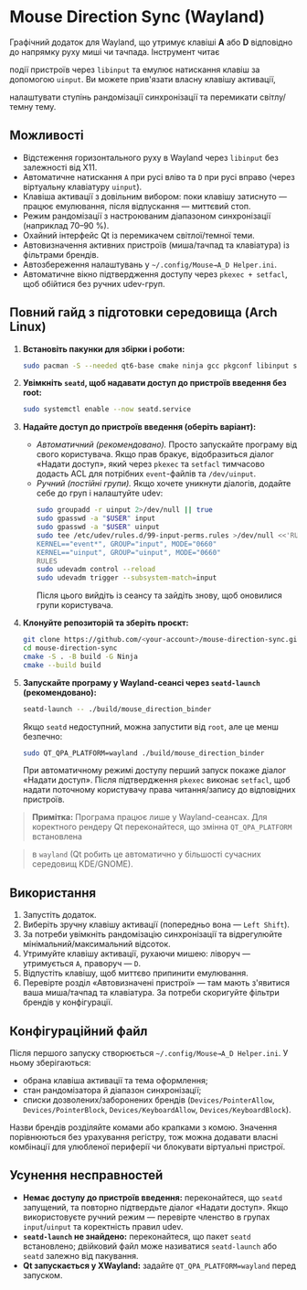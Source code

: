 # Mouse Direction Sync (Wayland)

Графічний додаток для Wayland, що утримує клавіші **A** або **D** відповідно до напрямку руху миші чи тачпада. Інструмент читає

події пристроїв через `libinput` та емулює натискання клавіш за допомогою `uinput`. Ви можете прив'язати власну клавішу активації,

налаштувати ступінь рандомізації синхронізації та перемикати світлу/темну тему.

## Можливості

- Відстеження горизонтального руху в Wayland через `libinput` без залежності від X11.
- Автоматичне натискання `A` при русі вліво та `D` при русі вправо (через віртуальну клавіатуру `uinput`).
- Клавіша активації з довільним вибором: поки клавішу затиснуто — працює емулювання, після відпускання — миттєвий стоп.
- Режим рандомізації з настроюваним діапазоном синхронізації (наприклад 70–90 %).
- Охайний інтерфейс Qt із перемикачем світлої/темної теми.
- Автовизначення активних пристроїв (миша/тачпад та клавіатура) із фільтрами брендів.
- Автозбереження налаштувань у `~/.config/Mouse→A_D Helper.ini`.
- Автоматичне вікно підтвердження доступу через `pkexec + setfacl`, щоб обійтися без ручних udev-груп.

## Повний гайд з підготовки середовища (Arch Linux)

1. **Встановіть пакунки для збірки і роботи:**
   ```bash
   sudo pacman -S --needed qt6-base cmake ninja gcc pkgconf libinput seatd polkit acl
   ```

2. **Увімкніть `seatd`, щоб надавати доступ до пристроїв введення без root:**
   ```bash
   sudo systemctl enable --now seatd.service
   ```

3. **Надайте доступ до пристроїв введення (оберіть варіант):**
   - *Автоматичний (рекомендовано).* Просто запускайте програму від свого користувача. Якщо прав бракує, відобразиться діалог «Надати доступ», який через `pkexec` та `setfacl` тимчасово додасть ACL для потрібних `event`-файлів та `/dev/uinput`.
   - *Ручний (постійні групи).* Якщо хочете уникнути діалогів, додайте себе до груп і налаштуйте udev:
     ```bash
     sudo groupadd -r uinput 2>/dev/null || true
     sudo gpasswd -a "$USER" input
     sudo gpasswd -a "$USER" uinput
     sudo tee /etc/udev/rules.d/99-input-perms.rules >/dev/null <<'RULES'
     KERNEL=="event*", GROUP="input", MODE="0660"
     KERNEL=="uinput", GROUP="uinput", MODE="0660"
     RULES
     sudo udevadm control --reload
     sudo udevadm trigger --subsystem-match=input
     ```
     Після цього вийдіть із сеансу та зайдіть знову, щоб оновилися групи користувача.

4. **Клонуйте репозиторій та зберіть проєкт:**
   ```bash
   git clone https://github.com/<your-account>/mouse-direction-sync.git
   cd mouse-direction-sync
   cmake -S . -B build -G Ninja
   cmake --build build
   ```

5. **Запускайте програму у Wayland-сеансі через `seatd-launch` (рекомендовано):**
   ```bash
   seatd-launch -- ./build/mouse_direction_binder
   ```
   Якщо `seatd` недоступний, можна запустити від `root`, але це менш безпечно:
   ```bash
   sudo QT_QPA_PLATFORM=wayland ./build/mouse_direction_binder
   ```

   При автоматичному режимі доступу перший запуск покаже діалог «Надати доступ». Після підтвердження `pkexec` виконає `setfacl`, щоб надати поточному користувачу права читання/запису до відповідних пристроїв.

> **Примітка:** Програма працює лише у Wayland-сеансах. Для коректного рендеру Qt переконайтеся, що змінна `QT_QPA_PLATFORM` встановлена

> в `wayland` (Qt робить це автоматично у більшості сучасних середовищ KDE/GNOME).

## Використання

1. Запустіть додаток.
2. Виберіть зручну клавішу активації (попередньо вона — `Left Shift`).
3. За потреби увімкніть рандомізацію синхронізації та відрегулюйте мінімальний/максимальний відсоток.
4. Утримуйте клавішу активації, рухаючи мишею: ліворуч — утримується `A`, праворуч — `D`.
5. Відпустіть клавішу, щоб миттєво припинити емулювання.
6. Перевірте розділ «Автовизначені пристрої» — там мають з'явитися ваша миша/тачпад та клавіатура. За потреби скоригуйте фільтри брендів у конфігурації.

## Конфігураційний файл

Після першого запуску створюється `~/.config/Mouse→A_D Helper.ini`. У ньому зберігаються:

- обрана клавіша активації та тема оформлення;
- стан рандомізатора й діапазон синхронізації;
- списки дозволених/заборонених брендів (`Devices/PointerAllow`, `Devices/PointerBlock`, `Devices/KeyboardAllow`, `Devices/KeyboardBlock`).

Назви брендів розділяйте комами або крапками з комою. Значення порівнюються без урахування регістру, тож можна додавати власні комбінації для улюбленої периферії чи блокувати віртуальні пристрої.

## Усунення несправностей

 - **Немає доступу до пристроїв введення:** переконайтеся, що `seatd` запущений, та повторно підтвердьте діалог «Надати доступ». Якщо використовуєте ручний режим — перевірте членство в групах `input`/`uinput` та коректність правил udev.
- **`seatd-launch` не знайдено:** переконайтеся, що пакет `seatd` встановлено; двійковий файл може називатися `seatd-launch` або `seatd` залежно від пакування.
- **Qt запускається у XWayland:** задайте `QT_QPA_PLATFORM=wayland` перед запуском.


